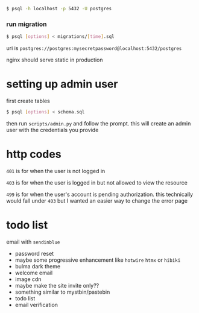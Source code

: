 ```bash
$ psql -h localhost -p 5432 -U postgres
```
### run migration
```bash
$ psql [options] < migrations/[time].sql
```

uri is `postgres://postgres:mysecretpassword@localhost:5432/postgres`

nginx should serve static in production

# setting up admin user
first create tables
```bash
$ psql [options] < schema.sql
```

then run `scripts/admin.py` and follow the prompt. this will create an admin user with the credentials you provide

# http codes
`401` is for when the user is not logged in

`403` is for when the user is logged in but not allowed to view the resource

`499` is for when the user's account is pending authorization. this technically would fall under `403` but I wanted an easier way to change the error page

# todo list
email with `sendinblue`
- password reset
- maybe some progressive enhancement like `hotwire` `htmx` or `hibiki`
- bulma dark theme
- welcome email
- image cdn
- maybe make the site invite only??
- something similar to mystbin/pastebin
- todo list
- email verification
